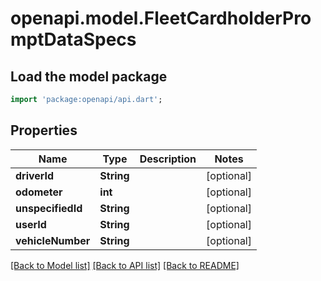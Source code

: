 # openapi.model.FleetCardholderPromptDataSpecs

## Load the model package
```dart
import 'package:openapi/api.dart';
```

## Properties
Name | Type | Description | Notes
------------ | ------------- | ------------- | -------------
**driverId** | **String** |  | [optional] 
**odometer** | **int** |  | [optional] 
**unspecifiedId** | **String** |  | [optional] 
**userId** | **String** |  | [optional] 
**vehicleNumber** | **String** |  | [optional] 

[[Back to Model list]](../README.md#documentation-for-models) [[Back to API list]](../README.md#documentation-for-api-endpoints) [[Back to README]](../README.md)


